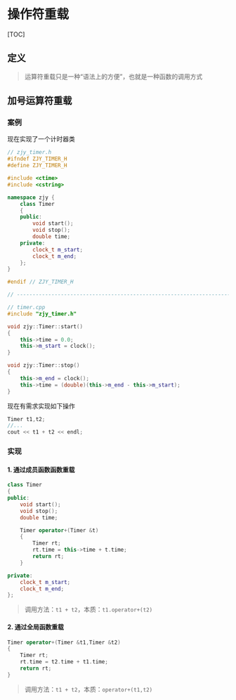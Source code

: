 # 操作符重载

[TOC]

## 定义

>运算符重载只是一种“语法上的方便”，也就是一种函数的调用方式

## 加号运算符重载

### 案例

现在实现了一个计时器类

```cpp
// zjy_timer.h
#ifndef ZJY_TIMER_H
#define ZJY_TIMER_H

#include <ctime>
#include <cstring>

namespace zjy {
    class Timer
    {
    public:
        void start();
        void stop();
        double time;
    private:
        clock_t m_start;
        clock_t m_end;
    };
}

#endif // ZJY_TIMER_H

// ------------------------------------------------------------------------

// timer.cpp
#include "zjy_timer.h"

void zjy::Timer::start()
{
    this->time = 0.0;
    this->m_start = clock();
}

void zjy::Timer::stop()
{
    this->m_end = clock();
    this->time = (double)(this->m_end - this->m_start);
}
```

现在有需求实现如下操作

```cpp
Timer t1,t2;
//...
cout << t1 + t2 << endl;
```

### 实现

#### 1. 通过成员函数函数重载

```cpp
class Timer
{
public:
    void start();
    void stop();
    double time;

    Timer operator+(Timer &t)
    {
        Timer rt;
        rt.time = this->time + t.time;
        return rt;
    }

private:
    clock_t m_start;
    clock_t m_end;
};
```

>调用方法：```t1 + t2```，本质：```t1.operator+(t2)```

#### 2. 通过全局函数重载

```cpp
Timer operator+(Timer &t1,Timer &t2)
{
    Timer rt;
    rt.time = t2.time + t1.time;
    return rt;
}
```

>调用方法：```t1 + t2```，本质：```operator+(t1,t2)```